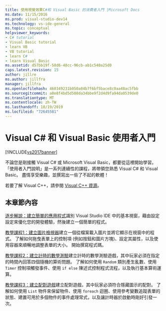 ```yaml
---
title: 使用視覺效果C#和 Visual Basic 的消費者入門 |Microsoft Docs
ms.date: 11/15/2016
ms.prod: visual-studio-dev14
ms.technology: vs-ide-general
ms.topic: conceptual
helpviewer_keywords:
- C# tutorial
- Visual Basic tutorial
- learn VB
- VB tutorial
- learn C#
- learn Visual Basic
ms.assetid: d57bb19f-58d6-48cc-96cb-ab1c540a25d0
caps.latest.revision: 15
author: jillre
ms.author: jillfra
manager: jillfra
ms.openlocfilehash: 460349231b050a84b7f6bf5bace8c0aa48ac5fbb
ms.sourcegitcommit: a8e8f4bd5d508da34bbe9f2d4d9fa94da0539de0
ms.translationtype: MT
ms.contentlocale: zh-TW
ms.lasthandoff: 10/19/2019
ms.locfileid: "72645581"
---
```

# <a name="getting-started-with-visual-c-and-visual-basic"></a>Visual C# 和 Visual Basic 使用者入門
[!INCLUDE[vs2017banner](../includes/vs2017banner.md)]

不論您是剛接觸 Visual C# 或 Microsoft Visual Basic，都要從這裡開始學習。 「使用者入門說明」是一系列連續性的課程，將帶領您熟悉 Visual C# 和 Visual Basic。 盡情享受樂趣，並撰寫出一些了不起的軟體！

 若要了解 Visual C++，請參閱 [Visual C++ 資源](https://msdn.microsoft.com/vstudio/hh386302.aspx)。

## <a name="in-this-section"></a>本章節內容
 [逐步解說：建立簡單的應用程式](../ide/walkthrough-create-a-simple-application-with-visual-csharp-or-visual-basic.md)識別 Visual Studio IDE 中的基本視窗，藉由設定設定來優化您的開發體驗，然後建立一個簡單的程式。

 [教學課程1：建立圖片檢視器](../ide/tutorial-1-create-a-picture-viewer.md)建立一個從檔案載入圖片並將它顯示在視窗中的程式。 了解如何拖曳表單上的控制項 (例如按鈕和圖片方塊)、設定其屬性，以及使用容器來順暢地調整表單的大小。 開始撰寫程式碼。

 [教學課程2：建立計時的數學測驗](../ide/tutorial-2-create-a-timed-math-quiz.md)建立計時的數學測驗遊戲，其中玩家必須在指定的時間內回答四個隨機的算術問題。 了解如何使用 `Random` 類別產生亂數、使用 `Timer` 控制項觸發事件、使用 `if else` 陳述式控制程式流程，以及執行基本算術運算。

 [教學課程3：建立配對遊戲](../ide/tutorial-3-create-a-matching-game.md)建立配對遊戲，其中玩家必須符合隱藏圖示的配對。 了解如何使用 `List` 物件來保留物件、使用 `foreach` 迴圈、使用參考變數追蹤表單的狀態、建置可用於多個物件的事件處理常式，以及讓計時器於啟動時剛好引發一次。

